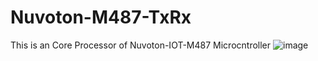 # Nuvoton-M487-TxRx
This is an Core Processor of Nuvoton-IOT-M487 Microcntroller 
![image](https://github.com/Jawadhur23/Nuvoton-M487-TxRx/assets/140182146/b845b161-5c60-4986-bead-f4f54c7f1922)
